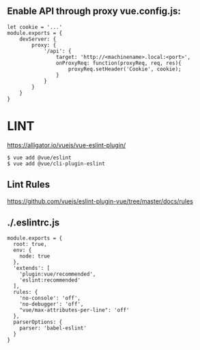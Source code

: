 ## Enable API through proxy vue.config.js:

```
let cookie = '...'
module.exports = {
    devServer: {
        proxy: {
            '/api': {
                target: 'http://<machinename>.local:<port>',
                onProxyReq: function(proxyReq, req, res){
                    proxyReq.setHeader('Cookie', cookie);
                }
            }
        }
    }
}
```

# LINT

https://alligator.io/vuejs/vue-eslint-plugin/

```
$ vue add @vue/eslint
$ vue add @vue/cli-plugin-eslint
```

## Lint Rules

https://github.com/vuejs/eslint-plugin-vue/tree/master/docs/rules

## ./.eslintrc.js

```
module.exports = {
  root: true,
  env: {
    node: true
  },
  'extends': [
    'plugin:vue/recommended',
    'eslint:recommended'
  ],
  rules: {
    'no-console': 'off',
    'no-debugger': 'off',
    "vue/max-attributes-per-line": 'off'
  },
  parserOptions: {
    parser: 'babel-eslint'
  }
}
```

